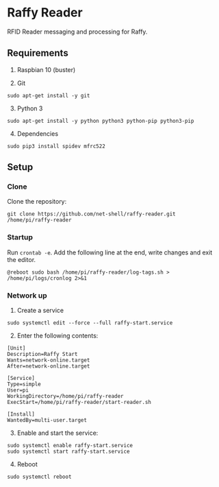 # Raffy Reader

RFID Reader messaging and processing for Raffy.

## Requirements

1. Raspbian 10 (buster)

2. Git

`sudo apt-get install -y git`

3. Python 3

`sudo apt-get install -y python python3 python-pip python3-pip`

4. Dependencies

`sudo pip3 install spidev mfrc522`

## Setup

### Clone

Clone the repository:

`git clone https://github.com/net-shell/raffy-reader.git /home/pi/raffy-reader`

### Startup

Run `crontab -e`. Add the following line at the end, write changes and exit the editor.

`@reboot sudo bash /home/pi/raffy-reader/log-tags.sh > /home/pi/logs/cronlog 2>&1`

### Network up

1. Create a service

`sudo systemctl edit --force --full raffy-start.service`

2. Enter the following contents:
```
[Unit]
Description=Raffy Start
Wants=network-online.target
After=network-online.target

[Service]
Type=simple
User=pi
WorkingDirectory=/home/pi/raffy-reader
ExecStart=/home/pi/raffy-reader/start-reader.sh

[Install]
WantedBy=multi-user.target
```

3. Enable and start the service:
```
sudo systemctl enable raffy-start.service
sudo systemctl start raffy-start.service
```

4. Reboot

`sudo systemctl reboot`

